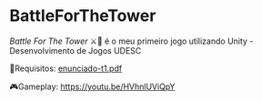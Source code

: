 # BattleForTheTower
*Battle For The Tower* ⚔️🕌 é o meu primeiro jogo utilizando Unity - Desenvolvimento de Jogos UDESC


📄Requisitos: [enunciado-t1.pdf](https://github.com/user-attachments/files/17179956/enunciado-t1.pdf)

🎮Gameplay: https://youtu.be/HVhnlUViQpY
